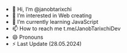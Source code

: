 - 👋 Hi, I’m @janobtarixchi
- 👀 I’m interested in Web creating 
- 🌱 I’m currently learning JavaScript 
- 📫 How to reach me t.me/JanobTarixchiDev 
- 😄 Pronouns
- ⚡ Last Update (28.05.2024)


<!---
janobtarixchi/janobtarixchi is a ✨ special ✨ repository because its `README.md` (this file) appears on your GitHub profile.
You can click the Preview link to take a look at your changes.
--->
